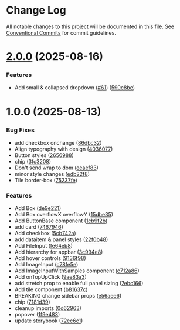 # Change Log

All notable changes to this project will be documented in this file.
See [Conventional Commits](https://conventionalcommits.org) for commit guidelines.

# [2.0.0](https://github.com/HautechAI/webui/compare/storybook@1.0.0...storybook@2.0.0) (2025-08-16)

### Features

- Add small & collapsed dropdown ([#61](https://github.com/HautechAI/webui/issues/61)) ([590c8be](https://github.com/HautechAI/webui/commit/590c8be42597e87d79a22d8d01e178e139556f6f))

# 1.0.0 (2025-08-13)

### Bug Fixes

- add checkbox onchange ([86dbc32](https://github.com/HautechAI/webui/commit/86dbc326f7653b29aeabc7fb95d4c2005c228e7e))
- Align typography with design ([4036077](https://github.com/HautechAI/webui/commit/403607724cca6303f881d4359b9ec3f596684244))
- Button styles ([2656988](https://github.com/HautechAI/webui/commit/2656988763cfa46585598d7a8840805249487753))
- chip ([3fc3208](https://github.com/HautechAI/webui/commit/3fc32088cd2854c6f67625926af97d178634cd0d))
- Don't send wrap to dom ([eeaef83](https://github.com/HautechAI/webui/commit/eeaef8343bb1e2c63211ca198ef39d619af76e83))
- minor style changes ([edb22f8](https://github.com/HautechAI/webui/commit/edb22f8a05e6b97b8f1f46dbd258e22498f6524b))
- Tile border-box ([75237fe](https://github.com/HautechAI/webui/commit/75237fe5ed0b96fb8a7116eb24f9969cc19f6f27))

### Features

- Add Box ([de9e221](https://github.com/HautechAI/webui/commit/de9e2212559fe93ec5ec0a82d360a74cc50d3030))
- Add Box overflowX overflowY ([15dbe35](https://github.com/HautechAI/webui/commit/15dbe3503b25d0db74ea00f35e85b42e10158c31))
- Add ButtonBase component ([1cb9f2b](https://github.com/HautechAI/webui/commit/1cb9f2b6a75b899960657b8044ff2962d827e40c))
- add card ([7467946](https://github.com/HautechAI/webui/commit/7467946f02bdbd2c03463ba82103d928ab96211b))
- Add checkbox ([5cb742a](https://github.com/HautechAI/webui/commit/5cb742a318d198048c510f745f2ff4b1679282ac))
- add dataitem & panel styles ([22f0b48](https://github.com/HautechAI/webui/commit/22f0b486f42072ec417685d3e7670d0be6407da9))
- Add FileInput ([fe64eb8](https://github.com/HautechAI/webui/commit/fe64eb8b167361fdf3b7eda2ebed135802ba74bf))
- Add hierarchy for appbar ([3c994e8](https://github.com/HautechAI/webui/commit/3c994e8944e99626738493e2900d0f3e4b2f1a48))
- Add hover controls ([9136f98](https://github.com/HautechAI/webui/commit/9136f9835a141c02ffe5223983cb15de09d5fd7d))
- Add ImageInput ([c78fe5e](https://github.com/HautechAI/webui/commit/c78fe5ef123fba53ed23b9374833a8a1a7281cdd))
- Add ImageInputWithSamples component ([c712a86](https://github.com/HautechAI/webui/commit/c712a868c8fbc51043a8047d5b8cdc3906935a81))
- Add onTopUpClick ([9ae83a3](https://github.com/HautechAI/webui/commit/9ae83a3ecd3967af5af613e55217d448f8a881be))
- add stretch prop to enable full panel sizing ([7ebc166](https://github.com/HautechAI/webui/commit/7ebc166c4cea1147cfee9a3b4003e33e5f80a195))
- Add tile component ([b81637c](https://github.com/HautechAI/webui/commit/b81637ca941ec53b01475cee6c8c79fe7dc3a77e))
- BREAKING change sidebar props ([e56aee6](https://github.com/HautechAI/webui/commit/e56aee66dc5853b364f5f7081a56e0756e946ee7))
- chip ([7181d39](https://github.com/HautechAI/webui/commit/7181d39ce71adef53e222d5b5de6191acdba5558))
- cleanup imports ([0d62963](https://github.com/HautechAI/webui/commit/0d62963d210ff476ec3c8c68ab63df79287d4a85))
- popover ([1f9e483](https://github.com/HautechAI/webui/commit/1f9e483e4a7ff8c37c898b0ddd4d4beca70ff6a0))
- update storybook ([72ec6c1](https://github.com/HautechAI/webui/commit/72ec6c148c37c770895b889f06c3b61c0a4a0078))
